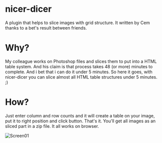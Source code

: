 # nicer-dicer
A plugin that helps to slice images with grid structure. It written by Cem thanks to a bet's result between friends.

# Why?
My colleague works on Photoshop files and slices them to put into a HTML table system. And his claim is that process takes 48 (or more) minutes to complete. And i bet that i can do it under 5 minutes. So here it goes, with nicer-dicer you can slice almost all HTML table structures under 5 minutes. ;)

# How?
Just enter column and row counts and it will create a table on your image, put it to right position and click button. That's it. You'll get all images as an sliced part in a zip file. It all works on browser.

![Screen01](http://imagets.com/shared/nicer-dicer/screen001.jpg)